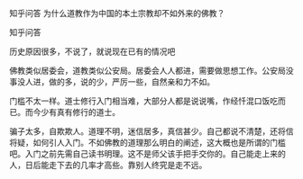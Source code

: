  
 知乎问答 为什么道教作为中国的本土宗教却不如外来的佛教？ 
 
 
 
 
 
 知乎问答 
 
 

 

 历史原因很多，不说了，就说现在已有的情况吧

 佛教类似居委会，道教类似公安局。居委会人人都进，需要做思想工作。公安局没事没人进，做的多，说的少，严厉一些，自然亲和力不如。

 门槛不太一样。道士修行入门相当难，大部分人都是说说嘴，作经忏混口饭吃而已。而今少有真有修行的道士。

 骗子太多，自欺欺人。道理不明，迷信居多，真信甚少。自己都说不清楚，还将信将疑，如何引人入门。不如佛教的道理那么明白的阐述，这大概也是所谓的门槛吧。入门之前先需自己读书明理。这不是师父该手把手交你的。自己能走上来的人，日后能走下去的几率才高些。靠别人终究是走不远。 